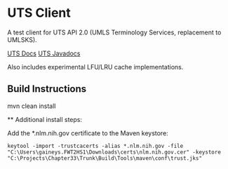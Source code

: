 # UTS Client

A test client for UTS API 2.0 (UMLS Terminology Services, replacement to UMLSKS).

[UTS Docs](https://uts.nlm.nih.gov/doc/ws/)
[UTS Javadocs](https://uts.nlm.nih.gov/doc/ws/javadocs/)

Also includes experimental LFU/LRU cache implementations.

## Build Instructions
mvn clean install

** Additional install steps:

Add the *.nlm.nih.gov certificate to the Maven keystore:
```
keytool -import -trustcacerts -alias *.nlm.nih.gov -file "C:\Users\gaineys.FWT2HS1\Downloads\certs\nlm.nih.gov.cer" -keystore "C:\Projects\Chapter33\Trunk\Build\Tools\maven\conf\trust.jks"
```

